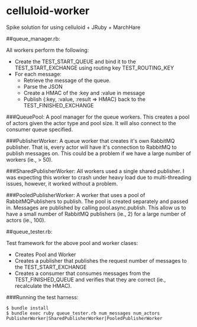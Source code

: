 celluloid-worker
================

Spike solution for using celluloid + JRuby + MarchHare

##queue_manager.rb:

  All workers perform the following:
  
  * Create the TEST_START_QUEUE and bind it to the TEST_START_EXCHANGE using routing key TEST_ROUTING_KEY
  * For each message:
    * Retrieve the message of the queue.
    * Parse the JSON
    * Create a HMAC of the :key and :value in message
    * Publish {:key, :value, :result => HMAC} back to the TEST_FINISHED_EXCHANGE

###QueuePool: 
A pool manager for the queue workers. This creates a pool of actors given the actor type and pool size. It will also connect to the consumer queue specified.
  
###PublisherWorker: 
A queue worker that creates it's own RabbitMQ publisher. That is, every actor will have it's connection to RabbitMQ to publish messages on. This could be a problem if we have a large number of workers (ie., > 50).
  
###SharedPublisherWorker: 
All workers used a single shared publisher. I was expecting this worker to crash under heavy load due to multi-threading issues, however, it worked without a problem.
  
###PooledPublisherWorker: 
A worker that uses a pool of RabbitMQPublishers to publish. The pool is created separately and passed in. Messages are published by calling pool.async.publish. This allow us to have a small number of RabbitMQ publishers (ie., 2) for a large number of actors (ie., 100).
  
  
##queue_tester.rb:

  Test framework for the above pool and worker clases:
  
  * Creates Pool and Worker
  * Creates a publisher that publishes the request number of messages to the TEST_START_EXCHANGE
  * Creates a consumer that consumes messages from the TEST_FINISHED_QUEUE and verifies that they are correct (ie., recalculate the HMAC).
  
###Running the test harness:
  
    $ bundle install
    $ bundle exec ruby queue_tester.rb num_messages num_actors PublisherWorker|SharedPublisherWorker|PooledPublisherWorker
  

